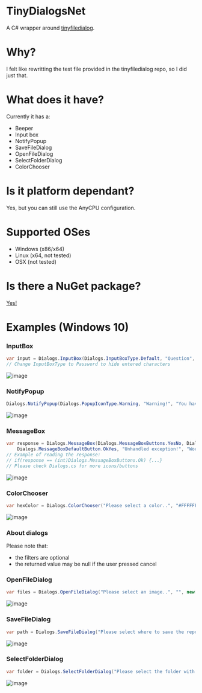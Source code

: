 # TinyDialogsNet
A C# wrapper around [tinyfiledialog](https://sourceforge.net/projects/tinyfiledialogs).

# Why?
I felt like rewritting the test file provided in the tinyfiledialog repo, so I did just that.

# What does it have?
Currently it has a:
- Beeper
- Input box
- NotifyPopup
- SaveFileDialog
- OpenFileDialog
- SelectFolderDialog
- ColorChooser

# Is it platform dependant?
Yes, but you can still use the AnyCPU configuration.

# Supported OSes
- Windows (x86/x64)
- Linux (x64, not tested)
- OSX (not tested)

# Is there a NuGet package?
[Yes!](https://www.nuget.org/packages/TinyDialogsNet/)

# Examples (Windows 10)

### InputBox
```cs
var input = Dialogs.InputBox(Dialogs.InputBoxType.Default, "Question", "Please enter the login..");
// Change InputBoxType to Password to hide entered characters
```
![image](https://user-images.githubusercontent.com/65343244/222249819-61b1ca52-aa06-422c-8913-c2ed994bca31.png)

### NotifyPopup
```cs
Dialogs.NotifyPopup(Dialogs.PopupIconType.Warning, "Warning!", "You have an unregistered copy of Windows.");
```
![image](https://user-images.githubusercontent.com/65343244/222250752-eac4b85c-364e-4195-bcd2-0135c23b5567.png)

### MessageBox
```cs
var response = Dialogs.MessageBox(Dialogs.MessageBoxButtons.YesNo, Dialogs.MessageBoxIconType.Error,
    Dialogs.MessageBoxDefaultButton.OkYes, "Unhandled exception!", "Would you like to submit a crash report?");
// Example of reading the response:
// if(response == (int)Dialogs.MessageBoxButtons.Ok) {...}
// Please check Dialogs.cs for more icons/buttons
```
![image](https://user-images.githubusercontent.com/65343244/222251186-8945df44-0490-4035-a02e-1f06d165396d.png)

### ColorChooser
```cs
var hexColor = Dialogs.ColorChooser("Please select a color..", "#FFFFFF");
```

![image](https://user-images.githubusercontent.com/65343244/222257290-03475a9d-fd57-4f6b-979c-62aed6b50586.png)

### About dialogs
Please note that: 
- the filters are optional
- the returned value may be null if the user pressed cancel

### OpenFileDialog

```cs
var files = Dialogs.OpenFileDialog("Please select an image..", "", new[] { "*.jpg" }, "JPEG images", true);
```

![image](https://user-images.githubusercontent.com/65343244/222258241-89b2a6a1-9111-4255-9878-cf163b3ee362.png)

### SaveFileDialog
```cs
var path = Dialogs.SaveFileDialog("Please select where to save the report..", "", "*.log", "Log files");
```

![image](https://user-images.githubusercontent.com/65343244/222258517-3eed87ff-666a-4e75-af4b-5d3534088778.png)

### SelectFolderDialog

```cs
var folder = Dialogs.SelectFolderDialog("Please select the folder with images..");
```

![image](https://user-images.githubusercontent.com/65343244/222258820-18765de3-fff6-475d-a800-2f14d3243ecc.png)

